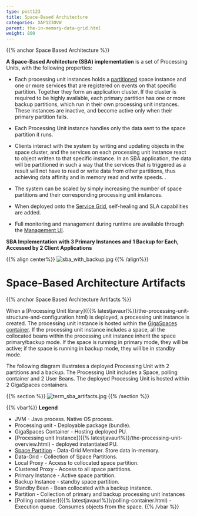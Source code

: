 ```yaml
---
type: post123
title: Space-Based Architecture
categories: XAP123OVW
parent: the-in-memory-data-grid.html
weight: 800
---
```






{{%  anchor Space Based Architecture %}}


**A Space-Based Architecture (SBA) implementation** is a set of Processing Units, with the following properties:

- Each processing unit instances holds a [partitioned](./terminology.html#partitioned-data-grid) space instance and one or more services that are registered on events on that specific partition. Together they form an application cluster. If the cluster is required to be highly available, each primary partition has one or more backup partitions, which run in their own processing unit instances. These instances are inactive, and become active only when their primary partition fails.

- Each Processing Unit instance handles only the data sent to the space partition it runs.

- Clients interact with the system by writing and updating objects in the space cluster, and the services on each processing unit instance react to object written to that specific instance. In an SBA application, the data will be partitioned in such a way that the services that is triggered as a result will not have to read or write data from other partitions, thus achieving data affinity and in memory read and write speeds. .

- The system can be scaled by simply increasing the number of space partitions and their corresponding processing unit instances.

- When deployed onto the [Service Grid](./terminology.html#service-grid), self-healing and SLA capabilities are added.

- Full monitoring and management during runtime are available through the [Management UI](./terminology.html#management-ui).

**SBA Implementation with 3 Primary Instances and 1 Backup for Each, Accessed by 2 Client Applications**

{{% align center%}}
![sba_with_backup.jpg](/attachment_files/sba_with_backup.jpg)
{{% /align%}}







# Space-Based Architecture Artifacts

{{%  anchor Space Based Architecture Artifacts %}}

When a [Processing Unit library]({{% latestjavaurl%}}/the-processing-unit-structure-and-configuration.html) is deployed, a processing unit instance is created. The processing unit instance is hosted within the [GigaSpaces container](./the-runtime-environment.html#gsc). If the processing unit instance includes a space, all the collocated beans within the processing unit instance inherit the space primary/backup mode. If the space is running in primary mode, they will be active; if the space is running in backup mode, they will be in standby mode.

The following diagram illustrates a deployed Processing Unit with 2 partitions and a backup. The Processing Unit includes a Space, polling container and 2 User Beans. The deployed Processing Unit is hosted within 2 GigaSpaces containers.

{{%  section %}}
![term_sba_artifacts.jpg](/attachment_files/term_sba_artifacts.jpg)
{{%  /section %}}

{{% vbar%}}
**Legend**

- JVM - Java process. Native OS process.
- Processing unit - Deployable package (bundle).
- GigaSpaces Container - Hosting deployed PU.
- [Processing unit Instance]({{% latestjavaurl%}}/the-processing-unit-overview.html) - deployed instantiated PU.
- [Space Partition](./terminology.html) - Data-Grid Member. Store data in-memory.
- Data-Grid - Collection of Space Partitions.
- Local Proxy - Access to collocated space partition.
- Clustered Proxy - Access to all space partitions.
- Primary Instance - Active space partition.
- Backup Instance - standby space partition.
- Standby Bean - Bean collocated with a backup instance.
- Partition - Collection of primary and backup processing unit instances
- [Polling container]({{% latestjavaurl%}}/polling-container.html) - Execution queue. Consumes objects from the space.
{{%  /vbar %}}
